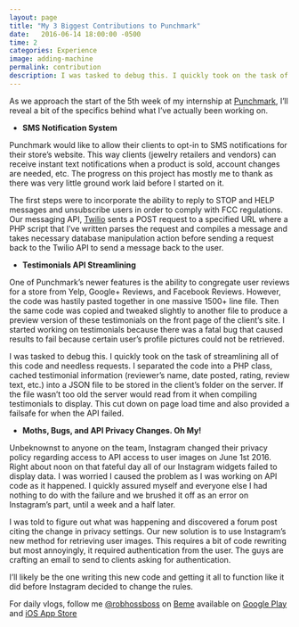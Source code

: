 ```yaml
---
layout: page
title: "My 3 Biggest Contributions to Punchmark"
date:   2016-06-14 18:00:00 -0500
time: 2
categories: Experience
image: adding-machine
permalink: contribution
description: I was tasked to debug this. I quickly took on the task of streamlining all of this code and needless requests. I separated the code into a PHP class, cached testimonial information...
---
```

As we approach the start of the 5th week of my internship at [Punchmark](http://www.punchmark.com), I’ll reveal a bit of the specifics behind what I’ve actually been working on.

* **SMS Notification System**

Punchmark would like to allow their clients to opt-in to SMS notifications for their store’s website. This way clients (jewelry retailers and vendors) can receive instant text notifications when a product is sold, account changes are needed, etc. The progress on this project has mostly me to thank as there was very little ground work laid before I started on it.

The first steps were to incorporate the ability to reply to STOP and HELP messages and unsubscribe users in order to comply with FCC regulations. Our messaging API, [Twilio](https://www.twilio.com/) sents a POST request to a specified URL where a PHP script that I’ve written parses the request and compiles a message and takes necessary database manipulation action before sending a request back to the Twilio API to send a message back to the user.

* **Testimonials API Streamlining**

One of Punchmark’s newer features is the ability to congregate user reviews for a store from Yelp, Google+ Reviews, and Facebook Reviews. However, the code was hastily pasted together in one massive 1500+ line file. Then the same code was copied and tweaked slightly to another file to produce a preview version of these testimonials on the front page of the client’s site. I started working on testimonials because there was a fatal bug that caused results to fail because certain user’s profile pictures could not be retrieved.

I was tasked to debug this. I quickly took on the task of streamlining all of this code and needless requests. I separated the code into a PHP class, cached testimonial information (reviewer’s name, date posted, rating, review text, etc.) into a JSON file to be stored in the client’s folder on the server. If the file wasn’t too old the server would read from it when compiling testimonials to display. This cut down on page load time and also provided a failsafe for when the API failed.

* **Moths, Bugs, and API Privacy Changes. Oh My!**

Unbeknownst to anyone on the team, Instagram changed their privacy policy regarding access to API access to user images on June 1st 2016. Right about noon on that fateful day all of our Instagram widgets failed to display data. I was worried I caused the problem as I was working on API code as it happened. I quickly assured myself and everyone else I had nothing to do with the failure and we brushed it off as an error on Instagram’s part, until a week and a half later.

I was told to figure out what was happening and discovered a forum post citing the change in privacy settings. Our new solution is to use Instagram’s new method for retrieving user images. This requires a bit of code rewriting but most annoyingly, it required authentication from the user. The guys are crafting an email to send to clients asking for authentication.

I’ll likely be the one writing this new code and getting it all to function like it did before Instagram decided to change the rules.

For daily vlogs, follow me [@robhossboss](https://beme.com/robhossboss) on [Beme](https://beme.com) available on [Google Play](https://play.google.com/store/apps/details?id=com.beme.android) and [iOS App Store](https://geo.itunes.apple.com/us/app/beme-share-video.-honestly./id1005178547?mt=8)

